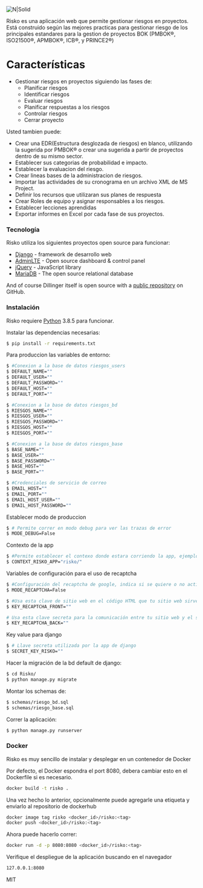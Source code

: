![N|Solid](https://1.bp.blogspot.com/-CMtGQekT8IA/X4d2RH-NtOI/AAAAAAAABJo/Y256t7u0-gs_DxRAmdmxugjgFVWU3vX6QCLcBGAsYHQ/s0/logo_size.jpg)

Risko es una aplicación web que permite gestionar riesgos en proyectos. Está construido según las mejores practicas para gestionar riesgo de los principales estandares para la gestion de proyectos BOK (PMBOK®, ISO21500®, APMBOK®, ICB®, y PRINCE2®)
 

# Características

  - Gestionar riesgos en proyectos siguiendo las fases de:
    - Planificar riesgos
    - Identificar riesgos
    - Evaluar riesgos
    - Planificar respuestas a los riesgos
    - Controlar riesgos
    - Cerrar proyecto

Usted tambien puede:
  - Crear una EDR(Estructura desglozada de riesgos) en blanco, utilizando la sugerida por PMBOK® o crear una sugerida a partir de proyectos dentro de su mismo sector.
  - Establecer sus categorias de probabilidad e impacto.
  - Establecer la evaluacion del riesgo.
  - Crear lineas bases de la administracion de riesgos.
  - Importar las actividades de su cronograma en un archivo XML de MS Project.
  - Definir los recursos que utilizaran sus planes de respuesta
  - Crear Roles de equipo y asignar responsables a los riesgos.
  - Establecer lecciones aprendidas
  - Exportar informes en Excel por cada fase de sus proyectos.

### Tecnología

Risko utiliza los siguientes proyectos open source para funcionar:

* [Django](https://www.djangoproject.com/) - framework de desarrollo web
* [AdminLTE](https://adminlte.io/) - Open source dashboard & control panel 
* [jQuery] - JavaScript library
* [MariaDB](https://mariadb.org/) - The open source relational database

And of course Dillinger itself is open source with a [public repository][dill]
 on GitHub.

### Instalación

Risko requiere [Python](https://www.python.org/) 3.8.5 para funcionar.

Instalar las dependencias necesarias:

```sh
$ pip install -r requirements.txt
```

Para produccion las variables de entorno:

```sh
$ #Conexion a la base de datos riesgos_users
$ DEFAULT_NAME=""
$ DEFAULT_USER=""
$ DEFAULT_PASSWORD=""
$ DEFAULT_HOST=""
$ DEFAULT_PORT=""
```
```sh
$ #Conexion a la base de datos riesgos_bd
$ RIESGOS_NAME=""
$ RIESGOS_USER=""
$ RIESGOS_PASSWORD=""
$ RIESGOS_HOST=""
$ RIESGOS_PORT=""
```
```sh
$ #Conexion a la base de datos riesgos_base
$ BASE_NAME=""
$ BASE_USER=""
$ BASE_PASSWORD=""
$ BASE_HOST=""
$ BASE_PORT=""
```
```sh
$ #Credenciales de servicio de correo
$ EMAIL_HOST=""
$ EMAIL_PORT=""
$ EMAIL_HOST_USER=""
$ EMAIL_HOST_PASSWORD=""

```

Establecer modo de produccion
```sh
$ # Permite correr en modo debug para ver las trazas de error
$ MODE_DEBUG=False
```

Contexto de la app
```sh
$ #Permite establecer el contexo donde estara corriendo la app, ejemplo: <>/<>/<>/
$ CONTEXT_RISKO_APP="risko/"
```

Variables de configuración para el uso de recaptcha
```sh
$ #Configuración del recaptcha de google, indica si se quiere o no activar esta función
$ MODE_RECAPTCHA=False

$ #Usa esta clave de sitio web en el código HTML que tu sitio web sirve a los usuarios
$ KEY_RECAPTCHA_FRONT=""

# Usa esta clave secreta para la comunicación entre tu sitio web y el servicio reCAPTCHA
$ KEY_RECAPTCHA_BACK=""
```

Key value para django
```sh
$ # Llave secreta utilizada por la app de django
$ SECRET_KEY_RISKO=""
```

Hacer la migración de la bd default de django:

```sh
$ cd Risko/
$ python manage.py migrate 
```

Montar los schemas de:

```sh
$ schemas/riesgo_bd.sql
$ schemas/riesgo_base.sql
```
Correr la aplicación:

```sh
$ python manage.py runserver
```
### Docker
Risko es muy sencillo de instalar y desplegar en un contenedor de Docker

Por defecto, el Docker espondra el port 8080, debera cambiar esto en el Dockerfile si es necesario.

```sh
docker build -t risko .
```
Una vez hecho lo anterior, opcionalmente puede agregarle una etiqueta y enviarlo al repositorio de dockerhub

```sh
docker image tag risko <docker_id>/risko:<tag>
docker push <docker_id>/risko:<tag>
```
Ahora puede hacerlo correr:
```sh
docker run -d -p 8080:8080 <docker_id>/risko:<tag> 
```
Verifique el despliegue de la aplicación buscando en el navegador

```sh
127.0.0.1:8080
```

MIT

[//]: # (These are reference links used in the body of this note and get stripped out when the markdown processor does its job. There is no need to format nicely because it shouldn't be seen. Thanks SO - http://stackoverflow.com/questions/4823468/store-comments-in-markdown-syntax)


   [dill]: <https://github.com/joemccann/dillinger>
   [git-repo-url]: <https://github.com/joemccann/dillinger.git>
   [john gruber]: <http://daringfireball.net>
   [df1]: <http://daringfireball.net/projects/markdown/>
   [markdown-it]: <https://github.com/markdown-it/markdown-it>
   [Ace Editor]: <http://ace.ajax.org>
   [node.js]: <http://nodejs.org>
   [Twitter Bootstrap]: <http://twitter.github.com/bootstrap/>
   [jQuery]: <http://jquery.com>
   [@tjholowaychuk]: <http://twitter.com/tjholowaychuk>
   [express]: <http://expressjs.com>
   [AngularJS]: <http://angularjs.org>
   [Gulp]: <http://gulpjs.com>

   [PlDb]: <https://github.com/joemccann/dillinger/tree/master/plugins/dropbox/README.md>
   [PlGh]: <https://github.com/joemccann/dillinger/tree/master/plugins/github/README.md>
   [PlGd]: <https://github.com/joemccann/dillinger/tree/master/plugins/googledrive/README.md>
   [PlOd]: <https://github.com/joemccann/dillinger/tree/master/plugins/onedrive/README.md>
   [PlMe]: <https://github.com/joemccann/dillinger/tree/master/plugins/medium/README.md>
   [PlGa]: <https://github.com/RahulHP/dillinger/blob/master/plugins/googleanalytics/README.md>
